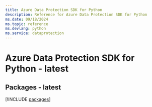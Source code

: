```yaml
---
title: Azure Data Protection SDK for Python
description: Reference for Azure Data Protection SDK for Python
ms.date: 09/18/2024
ms.topic: reference
ms.devlang: python
ms.service: dataprotection
---
```

# Azure Data Protection SDK for Python - latest
## Packages - latest
[!INCLUDE [packages](data-protection-index.md)]